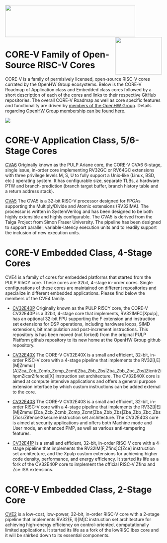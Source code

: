 <img src="https://www.openhwgroup.org/images/openhw-landscape.svg" width="418px" height="103px" /> <img src="https://www.openhwgroup.org/images/core-v-portrait.png" align="right" width="150px" height="120px"/>

# CORE-V Family of Open-Source RISC-V Cores

CORE-V is a family of permisively licensed, open-source RISC-V cores currated by the OpenHW Group ecosystems. Below is the CORE-V Roadmap of Application class and Embedded class cores followed by a short description of each of the cores and links to their respective GitHub repositories.  The overall CORE-V Roadmap as well as core specific features and functionality are driven by [members of the OpenHW Group](https://www.openhwgroup.org/#members-partners). Details regarding [OpenHW Group membership can be found here.](https://www.openhwgroup.org/membership/#tab-membership)

<img src="https://github.com/openhwgroup/core-v-docs/blob/master/docs/images/CORE-V_Roadmap_April_2022.png" align="center" />

# CORE-V Application Class, 5/6-Stage Cores

[CVA6](https://github.com/openhwgroup/cva6) Originally known as the PULP Ariane core, the CORE-V CVA6 6-stage, single issue, in-order core implementing RV32GC or RV64GC extensions with three privilege levels M, S, U to fully support a Unix-like (Linux, BSD, etc.) operating system. It has configurable size, separate TLBs, a hardware PTW and branch-prediction (branch target buffer, branch history table and a return address stack).

[CVA5](https://github.com/openhwgroup/cva5) The CVA5 is a 32-bit RISC-V processor designed for FPGAs supporting the Multiply/Divide and Atomic extensions (RV32IMA). The processor is written in SystemVerilog and has been designed to be both highly extensible and highly configurable. The CVA5 is derived from the Taiga Project from Simon Fraser University. The pipeline has been designed to support parallel, variable-latency execution units and to readily support the inclusion of new execution units.

# CORE-V Embedded Class, 4-Stage Cores

CVE4 is a family of cores for embedded platforms that started from the PULP RI5CY core. These cores are 32bit, 4-stage in-order cores. Single configurations of these cores are maintained on different repositories and specialize in different embedded applications. Please find below the members of the CVE4 family.

- [CV32E40P](https://github.com/openhwgroup/cv32e40p) Originally known as the PULP RI5CY core, the CORE-V CV32E40P is a 32bit, 4-stage core that implements, RV32IMFC[Xpulp], has an optional 32-bit FPU supporting the F extension and instruction set extensions for DSP operations, including hardware loops, SIMD extensions, bit manipulation and post-increment instructions.  This repository is has been moved (not forked) from the original PULP Platform github repository to its new home at the OpenHW Group github repository.

- [CV32E40X](https://github.com/openhwgroup/cv32e40x) The CORE-V CV32E40X is a small and efficient, 32-bit, in-order RISC-V core with a 4-stage pipeline that implements the RV32[I,E][M|Zmmul][A]Zca_Zcb_Zcmb_Zcmp_Zcmt[Zba_Zbb_Zbs|Zba_Zbb_Zbc_Zbs]ZicntrZihpmZicsrZifencei[X]
 instruction set architecture. The CV32E40X core is aimed at compute intensive applications and offers a general purpose extension interface by which custom instructions can be added external to the core.

- [CV32E40S](https://github.com/openhwgroup/cv32e40s) The CORE-V CV32E40S is a small and efficient, 32-bit, in-order RISC-V core with a 4-stage pipeline that implements the RV32[I|E][M|Zmmul]Zca_Zcb_Zcmb_Zcmp_Zcmt[Zba_Zbb_Zbs|Zba_Zbb_Zbc_Zbs]ZicsrZifenceiXsecure instruction set architecture. The CV32E40S core is aimed at security applications and offers both Machine mode and User mode, an enhanced PMP, as well as various anti-tampering features.

- [CV32E41P](https://github.com/openhwgroup/cv32e41p) is a small and efficient, 32-bit, in-order RISC-V core with a 4-stage pipeline that implements the RV32IM[F,Zfinx]C[Zce] instruction set architecture, and the Xpulp custom extensions for achieving higher code density, performance, and energy efficiency. It started its life as a fork of the CV32E40P core to implement the official RISC-V Zfinx and Zce ISA extensions.

# CORE-V Embedded Class, 2-Stage Core

[CVE2](https://github.com/openhwgroup/cve2) is a low-cost, low-power, 32-bit, in-order RISC-V core with a 2-stage pipeline that implements RV32{E, I}[M]C instruction set architecture for achieving high-energy efficiency on control-oriented, computationally limited applications. It started its life as a fork of the lowRISC Ibex core and it will be shirked down to its essential components.
